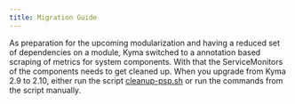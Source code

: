 ```yaml
---
title: Migration Guide
---
```


As preparation for the upcoming modularization and having a reduced set of dependencies on a module, Kyma switched to a annotation based scraping of metrics for system components. With that the ServiceMonitors of the components needs to get cleaned up. When you upgrade from Kyma 2.9 to 2.10, either run the script [cleanup-psp.sh](./assets/cleanup-psp.sh) or run the commands from the script manually.
